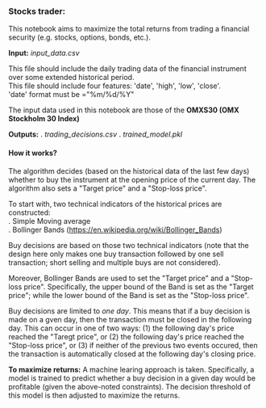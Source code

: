 ### Stocks trader:

This notebook aims to maximize the total returns from trading a financial security (e.g. stocks, options, bonds, etc.).

**Input:** *input_data.csv* 

This file should include the daily trading data of the financial instrument over some extended historical period.  
This file should include four features: 'date', 'high', 'low', 'close'.  
'date' format must be ="%m/%d/%Y"


The input data used in this notebook are those of the **OMXS30 (OMX Stockholm 30 Index)**

**Outputs:**
. *trading_decisions.csv*
. *trained_model.pkl* 

#### How it works?

The algorithm decides (based on the historical data of the last few days) whether to buy the instrument at the opening price of the current day. The algorithm also sets a "Target price" and a "Stop-loss price".

To start with, two technical indicators of the historical prices are constructed:  
    . Simple Moving average  
    . Bollinger Bands (https://en.wikipedia.org/wiki/Bollinger_Bands)
    
Buy decisions are based on those two technical indicators (note that the design here only makes one buy transaction followed by one sell transaction; short selling and multiple buys are not considered). 

Moreover, Bollinger Bands are used to set the "Target price" and a "Stop-loss price". Specifically, the upper bound of the Band is set as the "Target price"; while the lower bound of the Band is set as the "Stop-loss price". 

Buy decisions are limited to *one day*. This means that if a buy decision is made on a gven day, then the transaction must be closed in the following day. This can occur in one of two ways: (1) the following day's price reached the "Taregt price", or (2) the following day's price reached the "Stop-loss price", or (3) if neither of the previous two events occured, then the transaction is automatically closed at the following day's closing price.


**To maximize returns:**  A machine learing approach is taken. Specifically, a model is trained to predict whether a buy decision in a given day would be profitable (given the above-noted constraints). The decision threshold of this model is then adjusted to maximize the returns.
